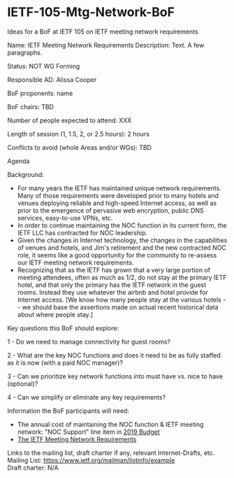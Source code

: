# IETF-105-Mtg-Network-BoF
Ideas for a BoF at IETF 105 on IETF meeting network requirements

Name: IETF Meeting Network Requirements
Description: Text. A few paragraphs. 

Status: NOT WG Forming 

Responsible AD: Alissa Cooper 

BoF proponents: name <email>

BoF chairs: TBD 

Number of people expected to attend: XXX 

Length of session (1, 1.5, 2, or 2.5 hours): 2 hours 

Conflicts to avoid (whole Areas and/or WGs): TBD 

Agenda 

Background: 
- For many years the IETF has maintained unique network requirements. Many of those requirements were developed prior to many hotels and venues deploying reliable and high-speed Internet access, as well as prior to the emergence of pervasive web encryption, public DNS services, easy-to-use VPNs, etc. 
- In order to continue maintaining the NOC function in its current form, the IETF LLC has contracted for NOC leadership.
- Given the changes in Internet technology, the changes in the capabilities of venues and hotels, and Jim's retirement and the new contracted NOC role, it seems like a good opportunity for the community to re-assess our IETF meeting network requirements.
- Recognizing that as the IETF has grown that a very large portion of meeting attendees, often as much as 1/2, do not stay at the primary IETF hotel, and that only the primary has the IETF network in the guest rooms.  Instead they use whatever the airbnb and hotel provide for Internet access. [We know how many people stay at the various hotels -- we should base the assertions made on actual recent historical data about where people stay.]

Key questions this BoF should explore:

1 - Do we need to manage connectivity for guest rooms? 

2 - What are the key NOC functions and does it need to be as fully staffed as it is now (with a paid NOC manager)?

3 - Can we prioritize key network functions into must have vs. nice to have (optional)?

4 - Can we simplify or eliminate any key requirements?

Information the BoF participants will need:
- The annual cost of maintaining the NOC function & IETF meeting network: "NOC Support" line item in [2019 Budget](https://www.ietf.org/documents/246/IETF_2019_Budget_Public_2018-12-19.pdf)
- [The IETF Meeting Network Requirements](https://www.ietf.org/how/meetings/admin/meeting-network-requirements/)

Links to the mailing list, draft charter if any, relevant Internet-Drafts, etc. \
Mailing List: https://www.ietf.org/mailman/listinfo/example \
Draft charter: N/A
